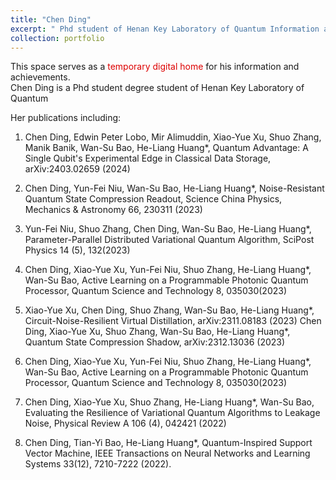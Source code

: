 ```yaml
---
title: "Chen Ding"
excerpt: " Phd student of Henan Key Laboratory of Quantum Information and Cryptography"
collection: portfolio
---
```

This space serves as a <font color="#dd0000">temporary digital home</font> for his information and achievements.
<br>
Chen Ding is a Phd student degree student of Henan Key Laboratory of Quantum 

Her publications including:

1. Chen Ding, Edwin Peter Lobo, Mir Alimuddin, Xiao-Yue Xu, Shuo Zhang, Manik Banik, Wan-Su Bao, He-Liang Huang*, Quantum Advantage: A Single Qubit's Experimental Edge in Classical Data Storage, arXiv:2403.02659 (2024)

2. Chen Ding, Yun-Fei Niu, Wan-Su Bao, He-Liang Huang*, Noise-Resistant Quantum State Compression Readout, Science China Physics, Mechanics & Astronomy 66, 230311 (2023)

3. Yun-Fei Niu, Shuo Zhang, Chen Ding, Wan-Su Bao, He-Liang Huang*, Parameter-Parallel Distributed Variational Quantum Algorithm, SciPost Physics 14 (5), 132(2023)

4. Chen Ding, Xiao-Yue Xu, Yun-Fei Niu, Shuo Zhang, He-Liang Huang*, Wan-Su Bao, Active Learning on a Programmable Photonic Quantum Processor, Quantum Science and Technology 8, 035030(2023)

4. Xiao-Yue Xu, Chen Ding, Shuo Zhang, Wan-Su Bao, He-Liang Huang*, Circuit-Noise-Resilient Virtual Distillation, arXiv:2311.08183 (2023)
Chen Ding, Xiao-Yue Xu, Shuo Zhang, Wan-Su Bao, He-Liang Huang*, Quantum State Compression Shadow, arXiv:2312.13036 (2023)

5. Chen Ding, Xiao-Yue Xu, Yun-Fei Niu, Shuo Zhang, He-Liang Huang*, Wan-Su Bao, Active Learning on a Programmable Photonic Quantum Processor, Quantum Science and Technology 8, 035030(2023)

6. Chen Ding, Xiao-Yue Xu, Shuo Zhang, He-Liang Huang*, Wan-Su Bao, Evaluating the Resilience of Variational Quantum Algorithms to Leakage Noise, Physical Review A 106 (4), 042421 (2022)

7. Chen Ding, Tian-Yi Bao, He-Liang Huang*, Quantum-Inspired Support Vector Machine, IEEE Transactions on Neural Networks and Learning Systems 33(12), 7210-7222 (2022).


